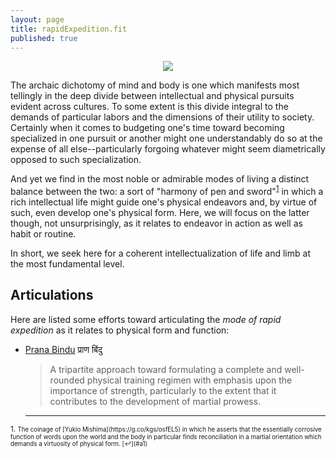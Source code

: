 ```yaml
---
layout: page
title: rapidExpedition.fit
published: true
---
```


<p align="center">
 <img src="http://www.rapidexpedition.org/public/img/oldGym.jpg">
</p>


The archaic dichotomy of mind and body is one which manifests most tellingly in the deep divide between intellectual and physical pursuits evident across cultures.  To some extent is this divide integral to the demands of particular labors and the dimensions of their utility to society.  Certainly when it comes to budgeting one's time toward becoming specialized in one pursuit or another might one understandably do so at the expense of all else--particularly forgoing whatever might seem diametrically opposed to such specialization.

And yet we find in the most noble or admirable modes of living a distinct balance between the two: a sort of "harmony of pen and sword"<sup id="a1">[1](#f1)</sup> in which a rich intellectual life might guide one's physical endeavors and, by virtue of such, even develop one's physical form.  Here, we will focus on the latter though, not unsurprisingly, as it relates to endeavor in action as well as habit or routine.

In short, we seek here for a coherent intellectualization of life and limb at the most fundamental level.

## Articulations
Here are listed some efforts toward articulating the *mode of rapid expedition* as it relates to physical form and function:

* [Prana Bindu](/wayPoint/pranaBindu) प्राण बिंदु
  > A tripartite approach toward formulating a complete and well-rounded physical training regimen with emphasis upon the importance of strength, particularly to the extent that it contributes to the development of martial prowess.


  ---

<sup>
1. <small id="f1"> The coinage of [Yukio Mishima](https://g.co/kgs/osfEL5) in which he asserts that the essentially corrosive function of words upon the world and the body in particular finds reconciliation in a martial orientation which demands a virtuosity of physical form. [↩](#a1)</small>
